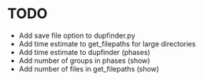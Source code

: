 # TODO
* Add save file option to dupfinder.py
* Add time estimate to get_filepaths for large directories
* Add time estimate to dupfinder (phases)
* Add number of groups in phases (show)
* Add number of files in get_filepaths (show)
